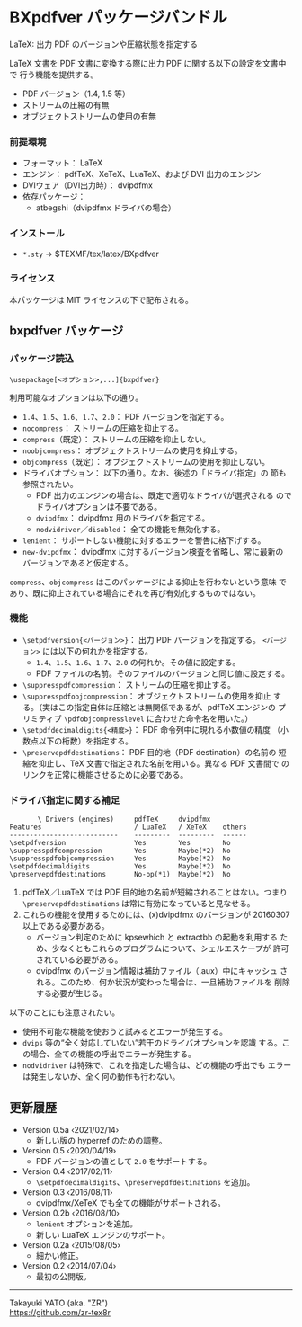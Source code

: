 BXpdfver パッケージバンドル
===========================

LaTeX: 出力 PDF のバージョンや圧縮状態を指定する

LaTeX 文書を PDF 文書に変換する際に出力 PDF に関する以下の設定を文書中で
行う機能を提供する。

  * PDF バージョン（1.4, 1.5 等）
  * ストリームの圧縮の有無
  * オブジェクトストリームの使用の有無

### 前提環境

  * フォーマット： LaTeX
  * エンジン： pdfTeX、XeTeX、LuaTeX、および DVI 出力のエンジン
  * DVIウェア（DVI出力時）： dvipdfmx
  * 依存パッケージ：
      - atbegshi（dvipdfmx ドライバの場合）

### インストール

  - `*.sty` → $TEXMF/tex/latex/BXpdfver

### ライセンス

本パッケージは MIT ライセンスの下で配布される。

bxpdfver パッケージ
-------------------

### パッケージ読込

    \usepackage[<オプション>,...]{bxpdfver}

利用可能なオプションは以下の通り。

  * `1.4`、`1.5`、`1.6`、`1.7`、`2.0`： PDF バージョンを指定する。
  * `nocompress`： ストリームの圧縮を抑止する。
  * `compress`（既定）： ストリームの圧縮を抑止しない。
  * `noobjcompress`： オブジェクトストリームの使用を抑止する。
  * `objcompress`（既定）： オブジェクトストリームの使用を抑止しない。
  * ドライバオプション： 以下の通り。なお、後述の「ドライバ指定」の
    節も参照されたい。
      + PDF 出力のエンジンの場合は、既定で適切なドライバが選択される
        のでドライバオプションは不要である。
      + `dvipdfmx`： dvipdfmx 用のドライバを指定する。
      + `nodvidriver`／`disabled`： 全ての機能を無効化する。
  * `lenient`： サポートしない機能に対するエラーを警告に格下げする。
  * `new-dvipdfmx`： dvipdfmx に対するバージョン検査を省略し、常に最新の
    バージョンであると仮定する。

`compress`、`objcompress` はこのパッケージによる抑止を行わないという意味
であり、既に抑止されている場合にそれを再び有効化するものではない。

### 機能

  * `\setpdfversion{<バージョン>}`： 出力 PDF バージョンを指定する。
    `<バージョン>` には以下の何れかを指定する。
      + `1.4`、`1.5`、`1.6`、`1.7`、`2.0` の何れか。その値に設定する。
      + PDF ファイルの名前。そのファイルのバージョンと同じ値に設定する。
  * `\suppresspdfcompression`： ストリームの圧縮を抑止する。
  * `\suppresspdfobjcompression`： オブジェクトストリームの使用を抑止
    する。（実はこの指定自体は圧縮とは無関係であるが、pdfTeX エンジンの
    プリミティブ `\pdfobjcompresslevel` に合わせた命令名を用いた。）
  * `\setpdfdecimaldigits{<精度>}`： PDF 命令列中に現れる小数値の精度
    （小数点以下の桁数）を指定する。
  * `\preservepdfdestinations`： PDF 目的地（PDF destination）の名前の
    短縮を抑止し、TeX 文書で指定された名前を用いる。異なる PDF 文書間で
    のリンクを正常に機能させるために必要である。

### ドライバ指定に関する補足

           \ Drivers (engines)     pdfTeX     dvipdfmx
    Features                       / LuaTeX   / XeTeX    others
    ---------------------------    ---------  ---------  ------
    \setpdfversion                 Yes        Yes        No
    \suppresspdfcompression        Yes        Maybe(*2)  No
    \suppresspdfobjcompression     Yes        Maybe(*2)  No
    \setpdfdecimaldigits           Yes        Maybe(*2)  No
    \preservepdfdestinations       No-op(*1)  Maybe(*2)  No

 1. pdfTeX／LuaTeX では PDF 目的地の名前が短縮されることはない。つまり
    `\preservepdfdestinations` は常に有効になっていると見なせる。
 2. これらの機能を使用するためには、(x)dvipdfmx のバージョンが 20160307
    以上である必要がある。
      - バージョン判定のために kpsewhich と extractbb の起動を利用する
        ため、少なくともこれらのプログラムについて、シェルエスケープが
        許可されている必要がある。
      - dvipdfmx のバージョン情報は補助ファイル（.aux）中にキャッシュ
        される。このため、何か状況が変わった場合は、一旦補助ファイルを
        削除する必要が生じる。

以下のことにも注意されたい。

  * 使用不可能な機能を使おうと試みるとエラーが発生する。
  * `dvips` 等の“全く対応していない”若干のドライバオプションを認識
    する。この場合、全ての機能の呼出でエラーが発生する。
  * `nodvidriver` は特殊で、これを指定した場合は、どの機能の呼出でも
    エラーは発生しないが、全く何の動作も行わない。


更新履歴
--------

  * Version 0.5a ‹2021/02/14›
      - 新しい版の hyperref のための調整。
  * Version 0.5  ‹2020/04/19›
      - PDF バージョンの値として `2.0` をサポートする。
  * Version 0.4  ‹2017/02/11›
      - `\setpdfdecimaldigits`、`\preservepdfdestinations` を追加。
  * Version 0.3  ‹2016/08/11›
      - dvipdfmx/XeTeX でも全ての機能がサポートされる。
  * Version 0.2b ‹2016/08/10›
      - `lenient` オプションを追加。
      - 新しい LuaTeX エンジンのサポート。
  * Version 0.2a ‹2015/08/05›
      - 細かい修正。
  * Version 0.2  ‹2014/07/04›
      - 最初の公開版。

--------------------
Takayuki YATO (aka. "ZR")  
https://github.com/zr-tex8r
